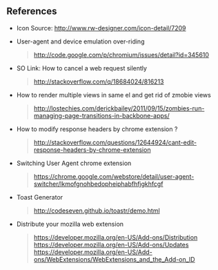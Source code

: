 ## References
- Icon Source: http://www.rw-designer.com/icon-detail/7209

- User-agent and device emulation over-riding
  > http://code.google.com/p/chromium/issues/detail?id=345610

- SO Link: How to cancel a web request silently
  > http://stackoverflow.com/q/18684024/816213

- How to render multiple views in same el and get rid of zmobie views
  > http://lostechies.com/derickbailey/2011/09/15/zombies-run-managing-page-transitions-in-backbone-apps/

- How to modify response headers by chrome extension ?
  > http://stackoverflow.com/questions/12644924/cant-edit-response-headers-by-chrome-extension

- Switching User Agent chrome extension 
  > https://chrome.google.com/webstore/detail/user-agent-switcher/lkmofgnohbedopheiphabfhfjgkhfcgf
  
- Toast Generator
  > http://codeseven.github.io/toastr/demo.html
  
- Distribute your mozilla web extension
  > https://developer.mozilla.org/en-US/Add-ons/Distribution
  > https://developer.mozilla.org/en-US/Add-ons/Updates
  > https://developer.mozilla.org/en-US/Add-ons/WebExtensions/WebExtensions_and_the_Add-on_ID
  
